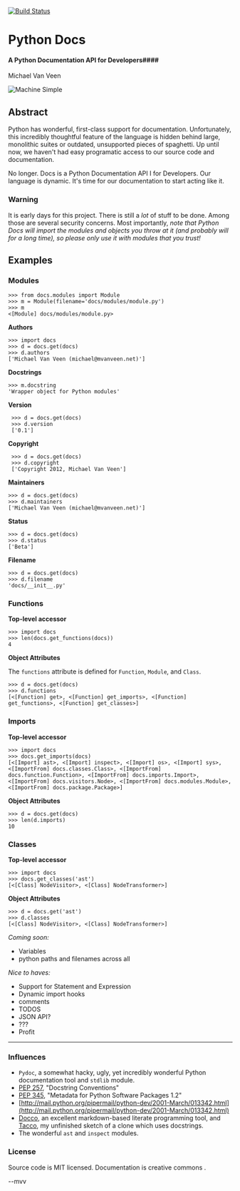 [![Build Status](https://secure.travis-ci.org/mvanveen/docs.png?branch=master)](http://travis-ci.org/mvanveen/docs)

Python Docs
===========

#### A Python Documentation API for Developers####

Michael Van Veen

![Machine Simple](https://github.com/mvanveen/docs/raw/master/press.jpg)

## Abstract

Python has wonderful, first-class support for documentation.  Unfortunately, 
this incredibly thoughtful feature of the language is hidden behind large, 
monolithic suites or outdated, unsupported pieces of spaghetti.  Up until now, 
we haven't had easy programatic access to our source code and documentation.  

No longer.  Docs is a Python Documentation API I for Developers.  Our language 
is dynamic.  It's time for our documentation to start acting like it.

### Warning

It is early days for this project.  There is still a *lot* of stuff 
to be done.  Among those are several security concerns.  Most importantly, 
*note that Python Docs will import the modules and objects you throw at it (and 
probably will for a long time), so please only use it with modules that you trust!*



## Examples

### Modules

    >>> from docs.modules import Module
    >>> m = Module(filename='docs/modules/module.py')
    >>> m
    <[Module] docs/modules/module.py>

**Authors**

    >>> import docs
    >>> d = docs.get(docs)
    >>> d.authors
    ['Michael Van Veen (michael@mvanveen.net)']

**Docstrings**
    
    >>> m.docstring
    'Wrapper object for Python modules'

**Version**

     >>> d = docs.get(docs)
     >>> d.version
     ['0.1']

**Copyright**

     >>> d = docs.get(docs)
     >>> d.copyright
     ['Copyright 2012, Michael Van Veen']
    
**Maintainers**

    >>> d = docs.get(docs)
    >>> d.maintainers
    ['Michael Van Veen (michael@mvanveen.net)']

**Status**

    >>> d = docs.get(docs)
    >>> d.status
    ['Beta']
 
**Filename**

    >>> d = docs.get(docs)
    >>> d.filename
    'docs/__init__.py'

### Functions

**Top-level accessor**

    >>> import docs
    >>> len(docs.get_functions(docs))
    4

**Object Attributes**

The `functions` attribute is defined for `Function`, `Module`, and `Class`.

    >>> d = docs.get(docs)
    >>> d.functions
    [<[Function] get>, <[Function] get_imports>, <[Function] get_functions>, <[Function] get_classes>]
    

### Imports

**Top-level accessor**

    >>> import docs
    >>> docs.get_imports(docs)
    [<[Import] ast>, <[Import] inspect>, <[Import] os>, <[Import] sys>, <[ImportFrom] docs.classes.Class>, <[ImportFrom] docs.function.Function>, <[ImportFrom] docs.imports.Import>, <[ImportFrom] docs.visitors.Node>, <[ImportFrom] docs.modules.Module>, <[ImportFrom] docs.package.Package>]
    
**Object Attributes**

    >>> d = docs.get(docs)
    >>> len(d.imports)
    10


### Classes

**Top-level accessor**

    >>> import docs
    >>> docs.get_classes('ast')
    [<[Class] NodeVisitor>, <[Class] NodeTransformer>]

**Object Attributes**

    >>> d = docs.get('ast')
    >>> d.classes
    [<[Class] NodeVisitor>, <[Class] NodeTransformer>]



*Coming soon:*

- Variables
- python paths and filenames across all 

*Nice to haves:*

- Support for Statement and Expression
- Dynamic import hooks
- comments
- TODOS
- JSON API?
- ???
- Profit
      
-----

### Influences

- `Pydoc`, a somewhat hacky, ugly, yet incredibly wonderful Python documentation tool and `stdlib` module.
- [PEP 257][pep257], "Docstring Conventions"
- [PEP 345](http://www.python.org/dev/peps/pep-0345/), "Metadata for Python Software Packages 1.2"
- [http://mail.python.org/pipermail/python-dev/2001-March/013342.html](http://mail.python.org/pipermail/python-dev/2001-March/013342.html)
- [Docco](http://jashkenas.github.com/docco/), an excellent markdown-based literate programming tool, and [Tacco](https://github.com/mvanveen/Tacco), my unfinished sketch of a clone which uses docstrings.
- The wonderful `ast` and `inspect` modules.

### License

Source code is MIT licensed.  Documentation is creative commons <insert here>.

--mvv

[pep257]: http://www.python.org/dev/peps/pep-0257/
